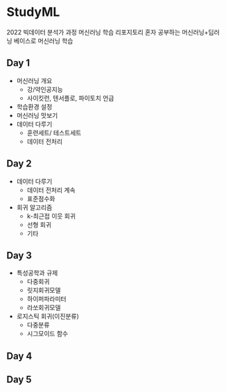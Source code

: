 # StudyML
2022 빅데이터 분석가 과정 머신러닝 학습 리포지토리
혼자 공부하는 머신러닝+딥러닝 베이스로 머신러닝 학습

## Day 1
- 머신러닝 개요
  - 강/약인공지능
  - 사이킷런, 텐서플로, 파이토치 언급
- 학습환경 설정
- 머신러닝 맛보기
- 데이터 다루기
  - 훈련세트/ 테스트세트
  - 데이터 전처리

## Day 2
- 데이터 다루기
  - 데이터 전처리 계속
  - 표준점수화
- 회귀 알고리즘
  - k-최근접 이웃 회귀
  - 선형 회귀
  - 기타

## Day 3
- 특성공학과 규제
  - 다중회귀
  - 릿지회귀모델
  - 하이퍼파라미터
  - 라쏘회귀모델
- 로지스틱 회귀(이진분류)
  - 다중분류
  - 시그모이드 함수

## Day 4

## Day 5
